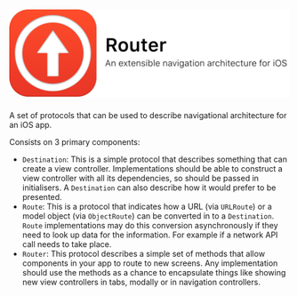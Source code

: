 # ![](Images/Banner.png)

A set of protocols that can be used to describe navigational architecture for an iOS app.

Consists on 3 primary components:

- `Destination`: This is a simple protocol that describes something that can create a view controller. Implementations should be able to construct a view controller with all its dependencies, so should be passed in initialisers. A `Destination` can also describe how it would prefer to be presented.
- `Route`: This is a protocol that indicates how a URL (via `URLRoute`) or a model object (via `ObjectRoute`) can be converted in to a `Destination`. `Route` implementations may do this conversion asynchronously if they need to look up data for the information. For example if a network API call needs to take place.
- `Router`: This protocol describes a simple set of methods that allow components in your app to route to new screens. Any implementation should use the methods as a chance to encapsulate things like showing new view controllers in tabs, modally or in navigation controllers.